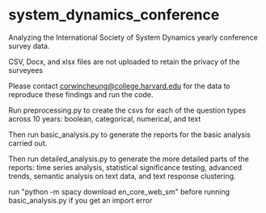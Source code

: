# system_dynamics_conference

Analyzing the International Society of System Dynamics yearly conference survey data.

CSV, Docx, and xlsx files are not uploaded to retain the privacy of the surveyees

Please contact corwincheung@college.harvard.edu for the data to reproduce these findings and run the code.

Run preprocessing.py to create the csvs for each of the question types across 10 years: boolean, categorical, numerical, and text

Then run basic_analysis.py to generate the reports for the basic analysis carried out.

Then run detailed_analysis.py to generate the more detailed parts of the reports: time series analysis, statistical significance testing, advanced trends, semantic analysis on text data, and text response clustering.

run "python -m spacy download en_core_web_sm" before running basic_analysis.py if you get an import error
